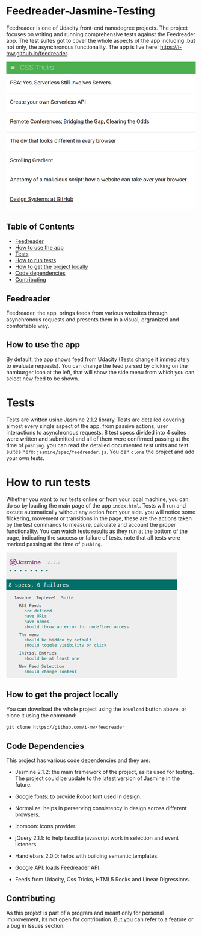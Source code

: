 Feedreader-Jasmine-Testing
===============================


Feedreader is one of Udacity front-end nanodegree projects. The project focuses on writing and running comprehensive tests against the Feedreader app. The test suites got to cover the whole aspects of the app including ,but not only, the asynchronous functionality.
The app is live here: 
https://i-mw.github.io/feedreader.

![project main page](img/screen2.png)

## Table of Contents

* [Feedreader](#feedreader)
* [How to use the app](#how-to-use-the-app)
* [Tests](#tests)
* [How to run tests](#how-to-run-tests)
* [How to get the project locally](#How-to-get-the-project-locally)
* [Code dependencies](#code-dependencies)
* [Contributing](#contributing)


## Feedreader

Feedreader, the app, brings feeds from various websites through asynchronous requests and presents them in a visual, orgranized and comfortable way.


## How to use the app

By default, the app shows feed from Udacity (Tests change it immediately to evaluate requests). You can change the feed parsed by clicking on the hamburger icon at the left, that will show the side menu from which you can select new feed to be shown.


# Tests

Tests are written usine Jasmine 2.1.2 library. Tests are detailed covering almost every single aspect of the app, from passive actions, user interactions to asynchronous requests. 8 test specs divided into 4 suites were written and submitted and all of them were confirmed passing at the time of `pushing`. you can read the detailed documented test units and test suites here: `jasmine/spec/feedreader.js`.
You can `clone` the project and add your own tests.


# How to run tests

Whether you want to run tests online or from your local machine, you can do so by loading the main page of the app `index.html`. Tests will run and excute automatically without any action from your side. you will notice some flickering, movement or transitions in the page, these are the actions taken by the test commands to measure, calculate and account the proper functionality. You can watch tests results as they run at the bottom of the page, indicating the success or failure of tests. note that all tests were marked passing at the time of `pushing`.

![all tests passing](img/screenshot.png)


## How to get the project locally

You can download the whole project using the `Download` button above. or clone it using the command:
```
git clone https://github.com/i-mw/feedreader
```


## Code Dependencies

This project has various code dependencies and they are:

- Jasmine 2.1.2: the main framework of the project, as its used for testing. The project could be update to the latest version of Jasmine in the future.

- Google fonts: to provide Robot font used in design.

- Normalize: helps in perserving consistency in design across different browsers.

- Icomoon: icons provider.

- jQuery 2.1.1: to help fascilite javascript work in selection and event listeners.

- Handlebars 2.0.0: helps with building semantic templates.

- Google API: loads Feedreader API.

- Feeds from Udacity, Css Tricks, HTML5 Rocks and Linear Digressions.


## Contributing

As this project is part of a program and meant only for personal improvement, Its not open for contribution. But you can refer to a feature or a bug in Issues section.